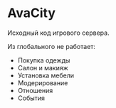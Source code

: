 # AvaCity
Исходный код игрового сервера.

Из глобального не работает:
- Покупка одежды
- Салон и макияж
- Установка мебели
- Модерирование
- Отношения
- События

